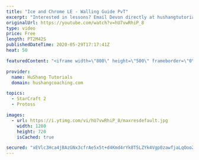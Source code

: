 ```yaml
---
title: "Ice and Chrome LE - Walling Guide PvT"
excerpt: "Interested in lessons? Email Devon directly at hushangtutorials@outlook.com ------------------------------------------------------------------------------------------------------- Want to support HuShang Tutorials directly? Patreon is a website where you can contribute a monthly donation that will help"
originalUrl: https://youtube.com/watch?v=hU7vwRhiP_8
type: video
price: Free
length: PT2M42S
publishedDateTime: 2020-05-29T17:17:41Z
heat: 50

featuredContent: "<iframe width=\"800\" height=\"500\" frameborder=\"0\" src=\"https://www.youtube.com/embed/hU7vwRhiP_8\" allow=\"accelerometer; autoplay; encrypted-media; gyroscope; picture-in-picture\" allowfullscreen></iframe>"

provider:
  name: HuShang Tutorials
  domain: hushangcoaching.com

topics:
  - StarCraft 2
  - Protoss

images:
  - url: https://i.ytimg.com/vi/hU7vwRhiP_8/maxresdefault.jpg
    width: 1280
    height: 720
    isCached: true

secured: "xEVlc3Hca4jBAzGNx3cfrAe5x5t+d4Kmd4rYk8T5LZYk4Vgp0zawfjaLqOooZhGp+0fL02okUlTAtF1bbyx6kIN11gVEw70Msk0NAmOaWutvXz7Tj/lLZqB7LwrP4z77uBJkWoUqXnDvh6ZWDQdYthIK1mSu2wogUiGY3fQffldMX0vowGlgg32U9gYbRfkwMbpMIEyk8uyUFBJqei9tCSjt9jKR4BEz+6SgK7rv8PC0pwyby2aJjuCFz9FgwTVvIzpT4SyALBfoFrvvGEpjhSe/zj8b+Hu5h6AJSYXTLoWVt/7yWlMrpsvi0+SOvwy+sWVdEqYA62tslo+5FdPY5hD4CVBeEDVoJznKLXP+b69ov7fVVgyuvQ9WB5fpceVaRCyBRnGKCUfC1EYmMR6VH+RIE6keYL0OffhLGTcverA=;cjJ8q2X4MEckmUxynWJDnw=="
---
```



